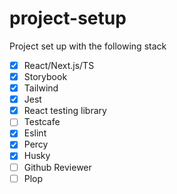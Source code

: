 # project-setup

Project set up with the following stack

-   [x] React/Next.js/TS
-   [x] Storybook
-   [x] Tailwind
-   [x] Jest
-   [x] React testing library
-   [ ] Testcafe
-   [x] Eslint
-   [x] Percy
-   [x] Husky
-   [ ] Github Reviewer
-   [ ] Plop
